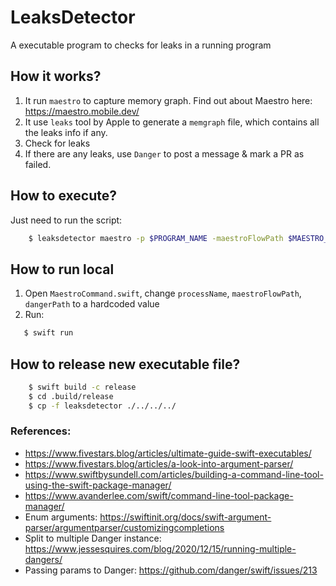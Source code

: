 # LeaksDetector

A executable program to checks for leaks in a running program

## How it works?

1. It run `maestro` to capture memory graph. Find out about Maestro here: https://maestro.mobile.dev/
2. It use `leaks` tool by Apple to generate a `memgraph` file, which contains all the leaks info if any.
3. Check for leaks
4. If there are any leaks, use `Danger` to post a message & mark a PR as failed.

## How to execute?

Just need to run the script:

```bash
    $ leaksdetector maestro -p $PROGRAM_NAME -maestroFlowPath $MAESTRO_PATH_FILE -dangerFilePath $DANGER_FILE_PATH
```

## How to run local

1. Open `MaestroCommand.swift`, change `processName`, `maestroFlowPath`, `dangerPath` to a hardcoded value
2. Run:

```bash
   $ swift run
```

## How to release new executable file?

```bash
    $ swift build -c release
    $ cd .build/release
    $ cp -f leaksdetector ./../../../
```

### References:

- https://www.fivestars.blog/articles/ultimate-guide-swift-executables/
- https://www.fivestars.blog/articles/a-look-into-argument-parser/
- https://www.swiftbysundell.com/articles/building-a-command-line-tool-using-the-swift-package-manager/
- https://www.avanderlee.com/swift/command-line-tool-package-manager/
- Enum arguments: https://swiftinit.org/docs/swift-argument-parser/argumentparser/customizingcompletions
- Split to multiple Danger instance: https://www.jessesquires.com/blog/2020/12/15/running-multiple-dangers/
- Passing params to Danger: https://github.com/danger/swift/issues/213
